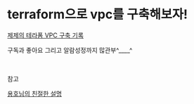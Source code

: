 # terraform으로 vpc를 구축해보자!

[제제의 테라폼 VPC 구축 기록](https://blog.naver.com/thwjd2717/222694338270)

구독과 좋아요 그리고 알람성정까지 많관부^____^



</br>

참고

[용호님의 친절한 설명](https://yongho.gitbook.io/baton/baton/amazon-vpc)